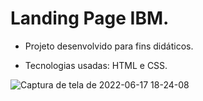 # Landing Page IBM.

* Projeto desenvolvido para fins didáticos.  

* Tecnologias usadas: HTML e CSS.

![Captura de tela de 2022-06-17 18-24-08](https://user-images.githubusercontent.com/84054308/174404193-bf10e1ae-1740-4fe0-aa65-b90237e1b0d3.png)
